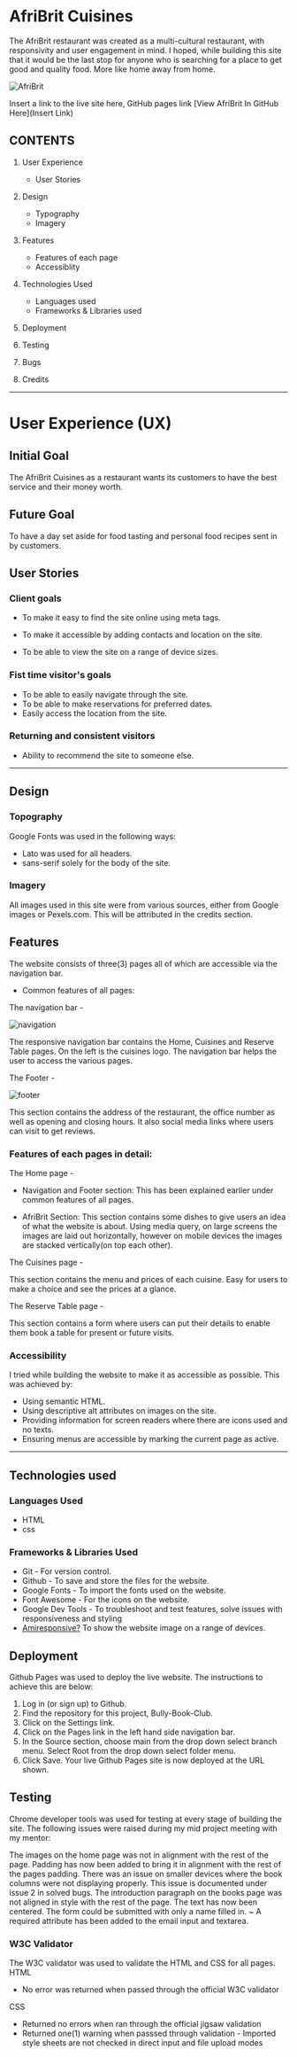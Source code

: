 <!--Headings-->

# AfriBrit Cuisines

The AfriBrit restaurant was created as a multi-cultural restaurant, with responsivity and user engagement in mind.
I hoped, while building this site that it would be the last stop for anyone who is searching for a place to get good and quality food. More like home away from home.

![AfriBrit](https://user-images.githubusercontent.com/111319158/192869059-90f228fb-d9fa-4c80-b865-24789429947d.PNG)

<!--Link of my site in GitHub-->
Insert a link to the live site here, GitHub pages link
[View AfriBrit In GitHub Here](Insert Link)

## CONTENTS

1. User Experience
    * User Stories
    
1. Design
    * Typography
    * Imagery
    
1. Features
    * Features of each page
    * Accessiblity

1. Technologies Used
    * Languages used
    * Frameworks & Libraries used

1. Deployment

1. Testing

1. Bugs

1. Credits

___


# User Experience (UX)

## Initial Goal

The AfriBrit Cuisines as a restaurant wants its customers to have the best service and their money worth.

## Future Goal

To have a day set aside for food tasting and personal food recipes sent in by customers.

## User Stories

### Client goals

* To make it easy to find the site online using meta tags.

* To make it accessible by adding contacts and location on the site.

* To be able to view the site on a range of device sizes.

### Fist time visitor's goals

* To be able to easily navigate through the site.
* To be able to make reservations for preferred dates.
* Easily access the location from the site.

### Returning and consistent visitors

* Ability to recommend the site to someone else.

___

## Design

### Topography

Google Fonts was used in the following ways:

* Lato was used for all headers.
* sans-serif solely for the body of the site.

### Imagery
 
 All images used in this site were from various sources, either from Google images or Pexels.com. This will be attributed in the credits section.

 ## Features

The website consists of three(3) pages all of which are accessible via the navigation bar.

* Common features of all pages:

The navigation bar -

![navigation](https://user-images.githubusercontent.com/111319158/192885818-54c8e12c-594d-4f8d-99cb-f7d5c1355afc.PNG)

The responsive navigation bar contains the Home, Cuisines and Reserve Table pages. On the left is the cuisines logo. The navigation bar 
helps the user to access the various pages.

The Footer -

![footer](https://user-images.githubusercontent.com/111319158/192887496-1dfecea3-7885-463e-b7be-c191323e78ed.PNG)

This section contains the address of the restaurant, the office number as well as opening and closing hours. It also
social media links where users can visit to get reviews.

### Features of each pages in detail:

The Home page -

* Navigation and Footer section: This has been explained earlier under common features of all pages.

* AfriBrit Section: This section contains some dishes to give users an idea of what the website
 is about. Using media query, on large screens the images are laid out horizontally, however on mobile devices the images are stacked vertically(on top each other).
 
 The Cuisines page -
 
 This section contains the menu and prices of each cuisine. Easy for users to make a choice and see the prices at a glance.
 
 The Reserve Table page -
 
 This section contains a form where users can put their details to enable them book a table for present or future visits.
 
 ### Accessibility
 
 I tried while building the website to make it as accessible as possible. This was achieved by:

* Using semantic HTML.
* Using descriptive alt attributes on images on the site.
* Providing information for screen readers where there are icons used and no texts.
* Ensuring menus are accessible by marking the current page as active.

___

## Technologies used

### Languages Used

* HTML
* css

### Frameworks & Libraries Used

* Git - For version control.
* Github - To save and store the files for the website.
* Google Fonts - To import the fonts used on the website.
* Font Awesome - For the icons on the website.
* Google Dev Tools - To troubleshoot and test features, solve issues with responsiveness and styling
* [Amiresponsive?](https://ui.dev/amiresponsive) To show the website image on a range of devices.

## Deployment

Github Pages was used to deploy the live website. The instructions to achieve this are below:

1. Log in (or sign up) to Github.
1. Find the repository for this project, Bully-Book-Club.
1. Click on the Settings link.
1. Click on the Pages link in the left hand side navigation bar.
1. In the Source section, choose main from the drop down select branch menu. Select Root from the drop down select folder menu.
1. Click Save. Your live Github Pages site is now deployed at the URL shown.

## Testing

Chrome developer tools was used for testing at every stage of building the site. 
The following issues were raised during my mid project meeting with my mentor:




The images on the home page was not in alignment with the rest of the page. Padding has now been added to bring it in alignment with the rest of the pages padding.
There was an issue on smaller devices where the book columns were not displaying properly. This issue is documented under issue 2 in solved bugs.
The introduction paragraph on the books page was not aligned in style with the rest of the page. The text has now been centered.
The form could be submitted with only a name filled in. ~ A required attribute has been added to the email input and textarea.


### W3C Validator

The W3C validator was used to validate the HTML and CSS for all pages.
HTML
* No error was returned when passed through the official W3C validator

CSS 
* Returned no errors when ran through the official jigsaw validation
* Returned one(1) warning when passsed through validation - Imported style sheets are not checked in direct input and file upload modes


